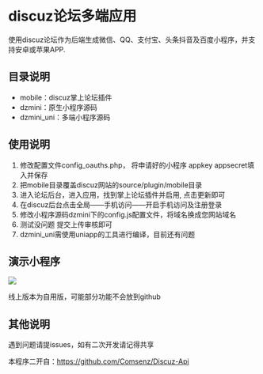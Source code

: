 #  discuz论坛多端应用

使用discuz论坛作为后端生成微信、QQ、支付宝、头条抖音及百度小程序，并支持安卓或苹果APP.

## 目录说明

-  mobile：discuz掌上论坛插件
-  dzmini：原生小程序源码
-  dzmini_uni：多端小程序源码

## 使用说明

1. 修改配置文件config_oauths.php， 将申请好的小程序 appkey appsecret填入并保存
2. 把mobile目录覆盖discuz网站的source/plugin/mobile目录
3. 进入论坛后台，进入应用，找到掌上论坛插件并启用, 点击更新即可
4. 在discuz后台点击全局——手机访问——开启手机访问及注册登录
5. 修改小程序源码dzmini下的config.js配置文件，将域名换成您网站域名
6. 测试没问题 提交上传审核即可
7.  dzmini_uni需使用uniapp的工具进行编译，目前还有问题

## 演示小程序

![](https://www.minapper.com/doc/server/../Public/Uploads/2020-06-01/5ed48e863f86c.jpg)

线上版本为自用版，可能部分功能不会放到github

## 其他说明

遇到问题请提issues，如有二次开发请记得共享

本程序二开自：https://github.com/Comsenz/Discuz-Api
